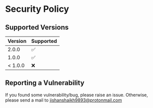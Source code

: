 # Security Policy

## Supported Versions

| Version | Supported          |
| ------- | ------------------ |
| 2.0.0   | :white_check_mark: |
| 1.0.0   | :white_check_mark: |
| < 1.0.0 | :x:                |

## Reporting a Vulnerability

If you found some vulnerability/bug, please raise an issue. Otherwise, please send a mail to jishanshaikh9893@protonmail.com
